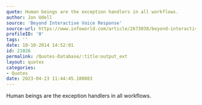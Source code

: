 ```yaml
---
quote: Human beings are the exception handlers in all workflows.
author: Jon Udell
source: 'Beyond Interactive Voice Response'
source-url: https://www.infoworld.com/article/2673038/beyond-interactive-voice-response.html
profileID: '0'
tags: ''
date: 10-10-2014 14:52:01
id: 21026
permalink: /Quotes-Database/:title:output_ext
layout: quotes
categories:
- Quotes
date: 2023-04-23 11:44:45.180083
---
```

Human beings are the exception handlers in all workflows.